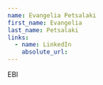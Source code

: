 ```yaml
---
name: Evangelia Petsalaki
first_name: Evangelia
last_name: Petsalaki
links:
  - name: LinkedIn
    absolute_url: 
---
```

EBI
